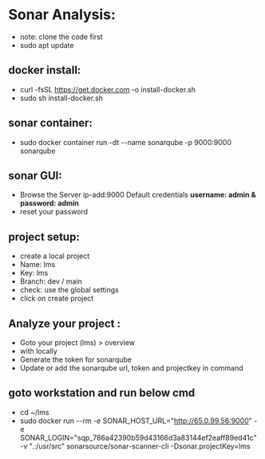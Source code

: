 # Sonar Analysis:
- note: clone the code first
- sudo apt update
## docker install:
- curl -fsSL https://get.docker.com -o install-docker.sh
- sudo sh install-docker.sh
## sonar container: 
- sudo docker container run -dt --name sonarqube -p 9000:9000 sonarqube

## sonar GUI:
- Browse the Server ip-add:9000 
Default credentials **username: admin & password: admin**
- reset your password

## project setup:
- create a local project
- Name: lms
- Key: lms
- Branch: dev / main
- check: use the global settings
- click on create project

## Analyze your project :
- Goto your project (lms) > overview
- with locally
- Generate the  token for sonarqube 
- Update or add the sonarqube url, token and projectkey in command


## goto workstation and run below cmd

- cd ~/lms
- sudo docker run --rm -e SONAR_HOST_URL="http://65.0.99.56:9000" -e SONAR_LOGIN="sqp_786a42390b59d43166d3a83144ef2eaff89ed41c" -v ".:/usr/src" sonarsource/sonar-scanner-cli -Dsonar.projectKey=lms
